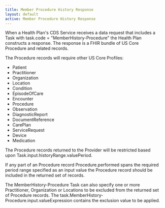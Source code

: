 ```yaml
---
title: Member Procedure History Response
layout: default
active: Member Procedure History Response
---
```


When a Health Plan's CDS Service receives a data request that includes a Task with task.code = "MemberHistory-Procedure" the Health Plan constructs a response. The response is a FHIR bundle of US Core Procedure and related records. 

The Procedure records will require other US Core Profiles:

* Patient
* Practitioner
* Organization
* Location
* Condition
* EpisodeOfCare
* Encounter
* Procedure
* Observation
* DiagnosticReport
* DocumentReference
* CarePlan
* ServiceRequest
* Device
* Medication

The Procedure records returned to the Provider will be restricted based upon Task.input.historyRange.valuePeriod.

If any part of an Procedure record Procedure.performed spans the required period range specified as an input value the Procedure record should be included in the returned set of records.

The MemberHistory-Procedure Task can also specify one or more Practitioner, Organization or Locations to be excluded from the returned set of Procedure records. The task.MemberHistory-Procedure.input.valueExpression contains the exclusion value to be applied.

